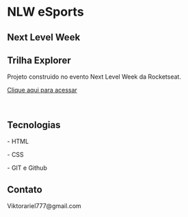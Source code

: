 # NLW eSports
<h2>Next Level Week</h2>
<h2>Trilha Explorer</h2>
Projeto construido no evento Next Level Week da Rocketseat.
<p><a href="https://viktor-ariel.github.io/nlw/">Clique aqui para acessar</a></p>
<br>
<h2>Tecnologias</h2>
<p>- HTML</p>
<p>- CSS</p>
<p>- GIT e Github</p>

<h2>Contato</h2>
<p>Viktorariel777@gmail.com</p>
